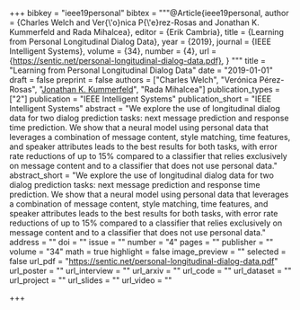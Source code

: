 +++
bibkey = "ieee19personal"
bibtex = """@Article{ieee19personal,
  author    = {Charles Welch and Ver{\\'o}nica P{\\'e}rez-Rosas and Jonathan K. Kummerfeld and Rada Mihalcea},
  editor    = {Erik Cambria},
  title     = {Learning from Personal Longitudinal Dialog Data},
  year      = {2019},
  journal   = {IEEE Intelligent Systems},
  volume    = {34},
  number    = {4},
  url       = {https://sentic.net/personal-longitudinal-dialog-data.pdf},
}
"""
title = "Learning from Personal Longitudinal Dialog Data"
date = "2019-01-01"
draft = false
preprint = false
authors = ["Charles Welch", "Ver&oacute;nica P&eacute;rez-Rosas", "<span style='text-decoration:underline;'>Jonathan K. Kummerfeld</span>", "Rada Mihalcea"]
publication_types = ["2"]
publication = "IEEE Intelligent Systems"
publication_short = "IEEE Intelligent Systems"
abstract = "We explore the use of longitudinal dialog data for two dialog prediction tasks: next message prediction and response time prediction. We show that a neural model using personal data that leverages a combination of message content, style matching, time features, and speaker attributes leads to the best results for both tasks, with error rate reductions of up to 15% compared to a classifier that relies exclusively on message content and to a classifier that does not use personal data."
abstract_short = "We explore the use of longitudinal dialog data for two dialog prediction tasks: next message prediction and response time prediction. We show that a neural model using personal data that leverages a combination of message content, style matching, time features, and speaker attributes leads to the best results for both tasks, with error rate reductions of up to 15% compared to a classifier that relies exclusively on message content and to a classifier that does not use personal data."
address = ""
doi = ""
issue = ""
number = "4"
pages = ""
publisher = ""
volume = "34"
math = true
highlight = false
image_preview = ""
selected = false
url_pdf = "https://sentic.net/personal-longitudinal-dialog-data.pdf"
url_poster = ""
url_interview = ""
url_arxiv = ""
url_code = ""
url_dataset = ""
url_project = ""
url_slides = ""
url_video = ""



+++